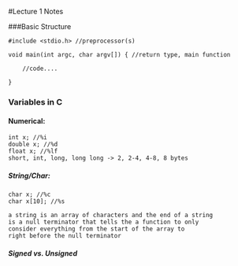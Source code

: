 #Lecture 1 Notes

###Basic Structure

    #include <stdio.h> //preprocessor(s)

    void main(int argc, char argv[]) { //return type, main function

        //code....

    }
    


### Variables in C

#### Numerical:
    
    int x; //%i
    double x; //%d
    float x; //%lf
    short, int, long, long long -> 2, 2-4, 4-8, 8 bytes

##### String/Char:

    char x; //%c 
    char x[10]; //%s

    a string is an array of characters and the end of a string
    is a null terminator that tells the a function to only 
    consider everything from the start of the array to 
    right before the null terminator

##### Signed vs. Unsigned